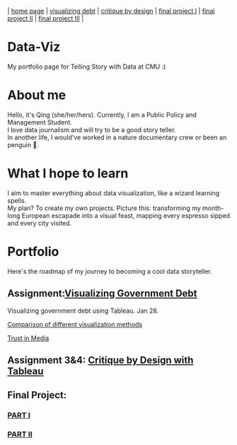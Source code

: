 | [home page](https://qinglin0814.github.io/Data-Viz/) | [visualizing debt](visualizing-government-debt.md) | [critique by design](critique-by-design.md) | [final project I](final-part1.md) | [final project II](final-part2.md) | [final project III](final-project-part-three) |


# Data-Viz

My portfolio page for Telling Story with Data at CMU :)

# About me

Hello, it's Qing (she/her/hers). Currently, I am a Public Policy and Management Student.  
I love data journalism and will try to be a good story teller.  
In another life, I would've worked in a nature documentary crew or been an penguin 🐧.  

# What I hope to learn

I aim to master everything about data visualization, like a wizard learning spells.   
My plan? To create my own projects. Picture this: transforming my month-long European escapade into a visual feast, mapping every espresso sipped and every city visited. 

# Portfolio

Here's the roadmap of my journey to becoming a cool data storyteller. 

## Assignment:[Visualizing Government Debt](/visualizing-government-debt.md)

Visualizing government debt using Tableau. Jan 28.

[Comparison of different visualization methods](/compare-data-viz.md)       

[Trust in Media](/newsdemo.md)

## Assignment 3&4: [Critique by Design with Tableau](/critique-by-design.md)

## Final Project: 
  ### [PART I](/final-part1.md)
  ### [PART II](/final-part2.md)



